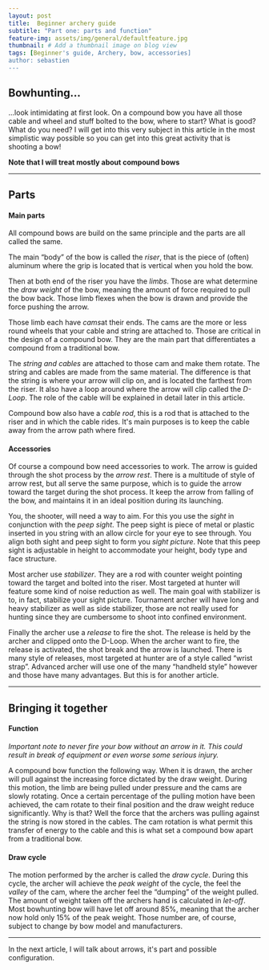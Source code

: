 ```yaml
---
layout: post
title:  Beginner archery guide
subtitle: "Part one: parts and function"
feature-img: assets/img/general/defaultfeature.jpg
thumbnail: # Add a thumbnail image on blog view
tags: [Beginner's guide, Archery, bow, accessories]
author: sebastien
---
```


## Bowhunting…

...look intimidating at first look. On a compound bow you have all those cable and wheel and stuff bolted to the bow, where to start? What is good? What do you need? I will get into this very subject in this article in the most simplistic way possible so you can get into this great activity that is shooting a bow!


**Note that I will treat mostly about compound bows**

*****

## Parts

#### Main parts

All compound bows are build on the same principle and the parts are all called the same.

The main “body” of the bow is called the *riser*, that is the piece of (often) aluminum where the grip is located that is vertical when you hold the bow.

Then at both end of the riser you have the *limbs*. Those are what determine the *draw weight* of the bow, meaning the amount of force required to pull the bow back. Those limb flexes when the bow is drawn and provide the force pushing the arrow.

Those limb each have *cams*at their ends. The cams are the more or less round wheels that your cable and string are attached to. Those are critical in the design of a compound bow. They are the main part that differentiates a compound from a traditional bow.

The *string and cables* are attached to those cam and make them rotate. The string and cables are made from the same material. The difference is that the string is where your arrow will clip on, and is located the farthest from the riser. It also have a loop around where the arrow will clip called the *D-Loop*. The role of the cable will be explained in detail later in this article.

Compound bow also have a *cable rod*, this is a rod that is attached to the riser and in which the cable rides. It's main purposes is to keep the cable away from the arrow path where fired.

#### Accessories

Of course a compound bow need accessories to work. The arrow is guided through the shot process by the *arrow rest*. There is a multitude of style of arrow rest, but all serve the same purpose, which is to guide the arrow toward the target during the shot process. It keep the arrow from falling of the bow, and maintains it in an ideal position during its launching.

You, the shooter, will need a way to aim. For this you use the *sight* in conjunction with the *peep sight*. The peep sight is piece of metal or plastic inserted in you string with an allow circle for your eye to see through. You align both sight and peep sight to form you *sight picture*. Note that this peep sight is adjustable in height to accommodate your height, body type and face structure.

Most archer use *stabilizer*. They are a rod with counter weight pointing toward the target and bolted into the riser. Most targeted at hunter will feature some kind of noise reduction as well. The main goal with stabilizer is to, in fact, stabilize your sight picture. Tournament archer will have long and heavy stabilizer as well as side stabilizer, those are not really used for hunting since they are cumbersome to shoot into confined environment.

Finally the archer use a *release* to fire the shot. The release is held by the archer and clipped onto the D-Loop. When the archer want to fire, the release is activated, the shot break and the arrow is launched. There is many style of releases, most targeted at hunter are of a style called “wrist strap”. Advanced archer will use one of the many “handheld style” however and those have many advantages. But this is for another article.

*****

## Bringing it together

#### Function

*Important note to never fire your bow without an arrow in it. This could result in break of equipment or even worse some serious injury.*

A compound bow function the following way. When it is drawn, the archer will pull against the increasing force dictated by the draw weight. During this motion, the limb are being pulled under pressure and the cams are slowly rotating. Once a certain percentage of the pulling motion have been achieved, the cam rotate to their final position and the draw weight reduce significantly. Why is that? Well the force that the archers was pulling against the string is now stored in the cables. The cam rotation is what permit this transfer of energy to the cable and this is what set a compound bow apart from a traditional bow.

#### Draw cycle

The motion performed by the archer is called the *draw cycle*. During this cycle, the archer will achieve the *peak weight* of the cycle, the feel the *valley* of the cam, where the archer feel the “dumping” of the weight pulled. The amount of weight taken off the archers hand is calculated in *let-off*. Most bowhunting bow will have let off around 85%, meaning that the archer now hold only 15% of the peak weight. Those number are, of course, subject to change by bow model and manufacturers.

*****

In the next article, I will talk about arrows, it's part and possible configuration.
